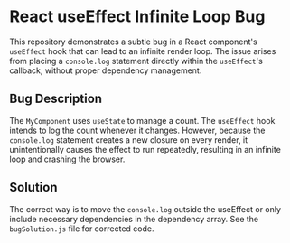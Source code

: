# React useEffect Infinite Loop Bug

This repository demonstrates a subtle bug in a React component's `useEffect` hook that can lead to an infinite render loop. The issue arises from placing a `console.log` statement directly within the `useEffect`'s callback, without proper dependency management.

## Bug Description
The `MyComponent` uses `useState` to manage a count. The `useEffect` hook intends to log the count whenever it changes. However, because the `console.log` statement creates a new closure on every render, it unintentionally causes the effect to run repeatedly, resulting in an infinite loop and crashing the browser.

## Solution
The correct way is to move the `console.log` outside the useEffect or only include necessary dependencies in the dependency array.  See the `bugSolution.js` file for corrected code.